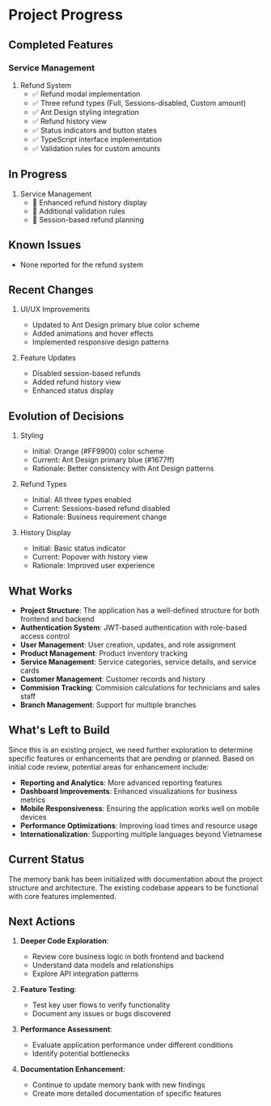 # Project Progress

## Completed Features

### Service Management

1. Refund System
   - ✅ Refund modal implementation
   - ✅ Three refund types (Full, Sessions-disabled, Custom amount)
   - ✅ Ant Design styling integration
   - ✅ Refund history view
   - ✅ Status indicators and button states
   - ✅ TypeScript interface implementation
   - ✅ Validation rules for custom amounts

## In Progress

1. Service Management
   - 🔄 Enhanced refund history display
   - 🔄 Additional validation rules
   - 🔄 Session-based refund planning

## Known Issues

- None reported for the refund system

## Recent Changes

1. UI/UX Improvements

   - Updated to Ant Design primary blue color scheme
   - Added animations and hover effects
   - Implemented responsive design patterns

2. Feature Updates
   - Disabled session-based refunds
   - Added refund history view
   - Enhanced status display

## Evolution of Decisions

1. Styling

   - Initial: Orange (#FF9900) color scheme
   - Current: Ant Design primary blue (#1677ff)
   - Rationale: Better consistency with Ant Design patterns

2. Refund Types

   - Initial: All three types enabled
   - Current: Sessions-based refund disabled
   - Rationale: Business requirement change

3. History Display
   - Initial: Basic status indicator
   - Current: Popover with history view
   - Rationale: Improved user experience

## What Works

- **Project Structure**: The application has a well-defined structure for both frontend and backend
- **Authentication System**: JWT-based authentication with role-based access control
- **User Management**: User creation, updates, and role assignment
- **Product Management**: Product inventory tracking
- **Service Management**: Service categories, service details, and service cards
- **Customer Management**: Customer records and history
- **Commision Tracking**: Commision calculations for technicians and sales staff
- **Branch Management**: Support for multiple branches

## What's Left to Build

Since this is an existing project, we need further exploration to determine specific features or enhancements that are pending or planned. Based on initial code review, potential areas for enhancement include:

- **Reporting and Analytics**: More advanced reporting features
- **Dashboard Improvements**: Enhanced visualizations for business metrics
- **Mobile Responsiveness**: Ensuring the application works well on mobile devices
- **Performance Optimizations**: Improving load times and resource usage
- **Internationalization**: Supporting multiple languages beyond Vietnamese

## Current Status

The memory bank has been initialized with documentation about the project structure and architecture. The existing codebase appears to be functional with core features implemented.

## Next Actions

1. **Deeper Code Exploration**:

   - Review core business logic in both frontend and backend
   - Understand data models and relationships
   - Explore API integration patterns

2. **Feature Testing**:

   - Test key user flows to verify functionality
   - Document any issues or bugs discovered

3. **Performance Assessment**:

   - Evaluate application performance under different conditions
   - Identify potential bottlenecks

4. **Documentation Enhancement**:
   - Continue to update memory bank with new findings
   - Create more detailed documentation of specific features
